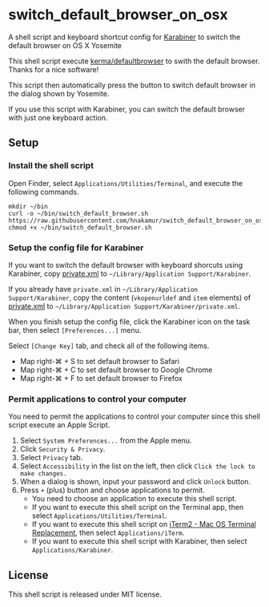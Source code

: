 switch_default_browser_on_osx
=============================

A shell script and keyboard shortcut config for [Karabiner]( https://pqrs.org/osx/karabiner/index.html.en ) to switch the default browser on OS X Yosemite

This shell script execute [kerma/defaultbrowser](https://github.com/kerma/defaultbrowser) to swith the default browser. Thanks for a nice software!

This script then automatically press the button to switch default browser
in the dialog shown by Yosemite.

If you use this script with Karabiner, you can switch the default browser with just one keyboard action.

## Setup

### Install the shell script

Open Finder, select `Applications/Utilities/Terminal`, and execute the following commands.

```
mkdir ~/bin
curl -o ~/bin/switch_default_browser.sh https://raw.githubusercontent.com/hnakamur/switch_default_browser_on_osx/master/switch_default_browser.sh
chmod +x ~/bin/switch_default_browser.sh
```

### Setup the config file for Karabiner

If you want to switch the default browser with keyboard shorcuts using Karabiner, copy [private.xml](https://github.com/hnakamur/switch_default_browser_on_osx/karabiner_config) to `~/Library/Application Support/Karabiner`.

If you already have `private.xml` in `~/Library/Application Support/Karabiner`, copy the content (`vkopenurldef` and `item` elements) of [private.xml](https://github.com/hnakamur/switch_default_browser_on_osx/karabiner_config) to `~/Library/Application Support/Karabiner/private.xml`.

When you finish setup the config file, click the Karabiner icon on the task bar, then select `[Preferences...]` menu.

Select `[Change Key]` tab, and check all of the following items.

* Map right-⌘ + S to set default browser to Safari
* Map right-⌘ + C to set default browser to Google Chrome
* Map right-⌘ + F to set default browser to Firefox

### Permit applications to control your computer

You need to permit the applications to control your computer since
this shell script execute an Apple Script.

1. Select `System Preferences...` from the Apple menu.
2. Click `Security & Privacy`.
3. Select `Privacy` tab.
4. Select `Accessibility` in the list on the left, then click `Click the lock to make changes.`
5. When a dialog is shown, input your password and click `Unlock` button.
6. Press `+` (plus) button and choose applications to permit.
    * You need to choose an application to execute this shell script.
    * If you want to execute this shell script on the Terminal app, then select `Applications/Utilities/Terminal`.
    * If you want to execute this shell script on [iTerm2 - Mac OS Terminal Replacement](http://iterm2.com/), then select `Applications/iTerm`.
    * If you want to execute this shell script with Karabiner, then select `Applications/Karabiner`.

## License

This shell script is released under MIT license.
